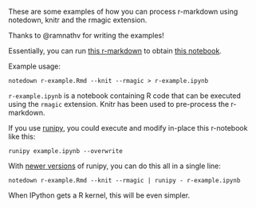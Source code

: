 These are some examples of how you can process r-markdown using
notedown, knitr and the rmagic extension.

Thanks to @ramnathv for writing the examples!

Essentially, you can run [this r-markdown][rmd] to obtain [this notebook][nbviewer].

[rmd]: r-example.Rmd
[nbviewer]: http://nbviewer.ipython.org/urls/github.com/aaren/notedown/r-examples/r-example.ipynb

Example usage:

    notedown r-example.Rmd --knit --rmagic > r-example.ipynb

`r-example.ipynb` is a notebook containing R code that can be
executed using the `rmagic` extension. Knitr has been used to
pre-process the r-markdown.

If you use [runipy], you could execute and modify in-place this
r-notebook like this:

    runipy example.ipynb --overwrite

[runipy]: https://github.com/paulgb/runipy


With [newer versions][new_runipy] of runipy, you can do this all in
a single line:

    notedown r-example.Rmd --knit --rmagic | runipy - r-example.ipynb

[new_runipy]: https://github.com/paulgb/runipy/commit/566f32c


When IPython gets a R kernel, this will be even simpler.
